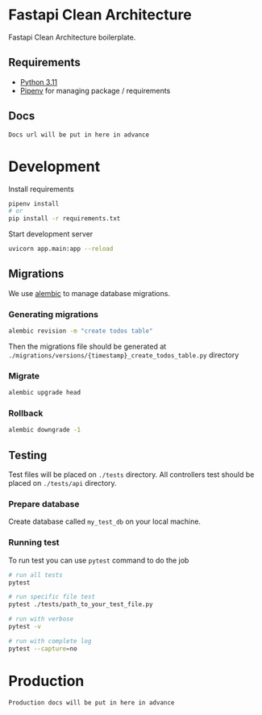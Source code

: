 # Fastapi Clean Architecture
Fastapi Clean Architecture boilerplate.

## Requirements

- [Python 3.11](https://www.python.org/)
- [Pipenv](https://pipenv.pypa.io/en/latest/) for managing package / requirements

## Docs
`Docs url will be put in here in advance`

# Development

Install requirements
```bash
pipenv install
# or
pip install -r requirements.txt
```
Start development server
```bash
uvicorn app.main:app --reload
```

## Migrations

We use [alembic](https://alembic.sqlalchemy.org/en/latest/tutorial.html) to manage database migrations.

### Generating migrations
```bash
alembic revision -m "create todos table"
```
Then the migrations file should be generated at `./migrations/versions/{timestamp}_create_todos_table.py` directory

### Migrate

```bash
alembic upgrade head
```

### Rollback
```bash
alembic downgrade -1
```

## Testing
Test files will be placed on `./tests` directory. All controllers test should be placed on `./tests/api` directory.

### Prepare database

Create database called `my_test_db` on your local machine.


### Running test
To run test you can use `pytest` command to do the job
```bash
# run all tests
pytest

# run specific file test
pytest ./tests/path_to_your_test_file.py

# run with verbose
pytest -v

# run with complete log
pytest --capture=no
```

# Production
`Production docs will be put in here in advance`
